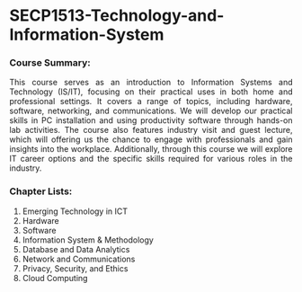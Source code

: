 # SECP1513-Technology-and-Information-System

### Course Summary:

<p align="justify">This course serves as an introduction to Information Systems and Technology (IS/IT), focusing on their practical uses in both home and professional settings. It covers a range of topics, including hardware, software, networking, and communications. We will develop our practical skills in PC installation and using productivity software through hands-on lab activities. The course also features industry visit and guest lecture, which will offering us the chance to engage with professionals and gain insights into the workplace. Additionally, through this course we will explore IT career options and the specific skills required for various roles in the industry.</p>

### Chapter Lists:
1.	Emerging Technology in ICT
2.	Hardware
3.	Software
4.	Information System & Methodology
5.	Database and Data Analytics
6.	Network and Communications
7.	Privacy, Security, and Ethics
8.	Cloud Computing

